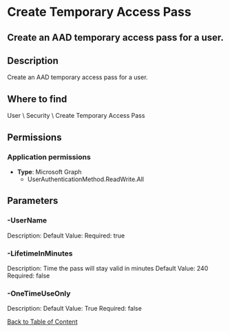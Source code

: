 # Create Temporary Access Pass

## Create an AAD temporary access pass for a user.

## Description
Create an AAD temporary access pass for a user.

## Where to find
User \ Security \ Create Temporary Access Pass

## Permissions
### Application permissions
- **Type**: Microsoft Graph
  - UserAuthenticationMethod.ReadWrite.All


## Parameters
### -UserName
Description: 
Default Value: 
Required: true

### -LifetimeInMinutes
Description: Time the pass will stay valid in minutes
Default Value: 240
Required: false

### -OneTimeUseOnly
Description: 
Default Value: True
Required: false


[Back to Table of Content](../../../README.md)

